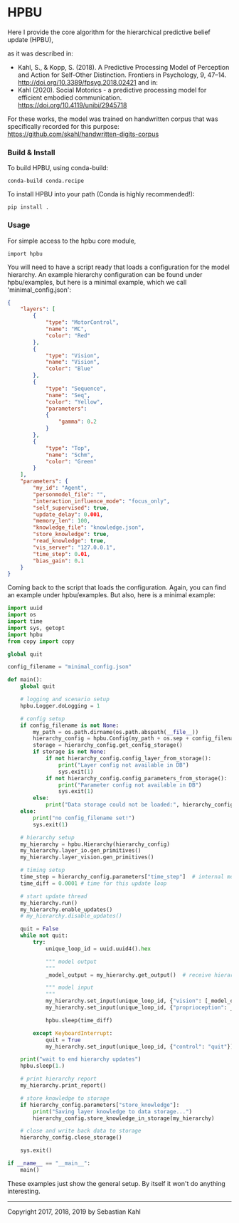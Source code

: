 # HPBU

Here I provide the core algorithm for the hierarchical predictive belief update (HPBU),

as it was described in:
- Kahl, S., & Kopp, S. (2018). A Predictive Processing Model of Perception and Action for Self-Other Distinction. Frontiers in Psychology, 9, 47–14. http://doi.org/10.3389/fpsyg.2018.02421
and in:
- Kahl (2020). Social Motorics - a predictive processing model for efficient embodied communication. https://doi.org/10.4119/unibi/2945718

For these works, the model was trained on handwritten corpus that was specifically recorded for this purpose:
https://github.com/skahl/handwritten-digits-corpus

### Build & Install

To build HPBU, using conda-build:

    conda-build conda.recipe

To install HPBU into your path (Conda is highly recommended!):

    pip install .

### Usage

For simple access to the hpbu core module,

    import hpbu

You will need to have a script ready that loads a configuration for the model hierarchy.
An example hierarchy configuration can be found under hpbu/examples, but here is a minimal example,
which we call 'minimal_config.json':

```json
{
    "layers": [
        {
            "type": "MotorControl",
            "name": "MC",
            "color": "Red"
        },
        {
            "type": "Vision",
            "name": "Vision",
            "color": "Blue"
        },
        {
            "type": "Sequence",
            "name": "Seq",
            "color": "Yellow",
            "parameters":
            {
                "gamma": 0.2
            }
        },
        {
            "type": "Top",
            "name": "Schm",
            "color": "Green"
        }
    ],
    "parameters": {
        "my_id": "Agent",
        "personmodel_file": "",
        "interaction_influence_mode": "focus_only",
        "self_supervised": true,
        "update_delay": 0.001,
        "memory_len": 100,
        "knowledge_file": "knowledge.json",
        "store_knowledge": true,
        "read_knowledge": true,
        "vis_server": "127.0.0.1",
        "time_step": 0.01,
        "bias_gain": 0.1
    }
}
```

Coming back to the script that loads the configuration.
Again, you can find an example under hpbu/examples.
But also, here is a minimal example:

```python
import uuid
import os
import time
import sys, getopt
import hpbu
from copy import copy

global quit

config_filename = "minimal_config.json"

def main():
    global quit

    # logging and scenario setup
    hpbu.Logger.doLogging = 1

    # config setup
    if config_filename is not None:
        my_path = os.path.dirname(os.path.abspath(__file__))
        hierarchy_config = hpbu.Config(my_path + os.sep + config_filename)
        storage = hierarchy_config.get_config_storage()
        if storage is not None:
            if not hierarchy_config.config_layer_from_storage():
                print("Layer config not available in DB")
                sys.exit(1)
            if not hierarchy_config.config_parameters_from_storage():
                print("Parameter config not available in DB")
                sys.exit(1)
        else:
            print("Data storage could not be loaded:", hierarchy_config.data_file)
    else:
        print("no config_filename set!")
        sys.exit(1)

    # hierarchy setup
    my_hierarchy = hpbu.Hierarchy(hierarchy_config)
    my_hierarchy.layer_io.gen_primitives()
    my_hierarchy.layer_vision.gen_primitives()

    # timing setup
    time_step = hierarchy_config.parameters["time_step"]  # internal model time
    time_diff = 0.0001 # time for this update loop

    # start update thread
    my_hierarchy.run()
    my_hierarchy.enable_updates()
    # my_hierarchy.disable_updates()

    quit = False
    while not quit:
        try:
            unique_loop_id = uuid.uuid4().hex

            """ model output
            """
            _model_output = my_hierarchy.get_output()  # receive hierarchy output

            """ model input
            """
            my_hierarchy.set_input(unique_loop_id, {"vision": [_model_output, time_step]})
            my_hierarchy.set_input(unique_loop_id, {"proprioception": _model_output})

            hpbu.sleep(time_diff)

        except KeyboardInterrupt:
            quit = True
            my_hierarchy.set_input(unique_loop_id, {"control": "quit"})

    print("wait to end hierarchy updates")
    hpbu.sleep(1.)

    # print hierarchy report
    my_hierarchy.print_report()

    # store knowledge to storage
    if hierarchy_config.parameters["store_knowledge"]:
        print("Saving layer knowledge to data storage...")
        hierarchy_config.store_knowledge_in_storage(my_hierarchy)

    # close and write back data to storage
    hierarchy_config.close_storage()

    sys.exit()

if __name__ == "__main__":
    main()
```

These examples just show the general setup. By itself it won't do anything interesting.

---
Copyright 2017, 2018, 2019 by Sebastian Kahl
